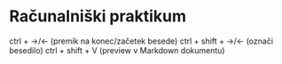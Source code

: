 # Računalniški praktikum
ctrl + ->/<- (premik na konec/začetek besede)
ctrl + shift + ->/<- (označi besedilo)
ctrl + shift + V (preview v Markdown dokumentu)
